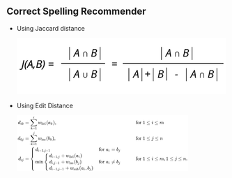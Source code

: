## Correct Spelling Recommender


  * Using Jaccard distance 
  
    ![](jaccard.png)
    
  * Using Edit Distance
  
       ![](index.png)
